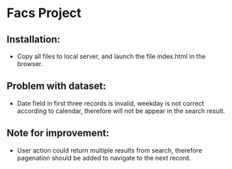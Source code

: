 Facs Project
============

Installation:
-------------
* Copy all files to local server, and launch the file index.html in the browser.

Problem with dataset:
---------------------
* Date field in first three records is invalid, weekday is not correct according to calendar, therefore will not be appear in the search result.

Note for improvement:
---------------------
* User action could return multiple results from search, therefore pagenation should be added to navigate to the next record.
